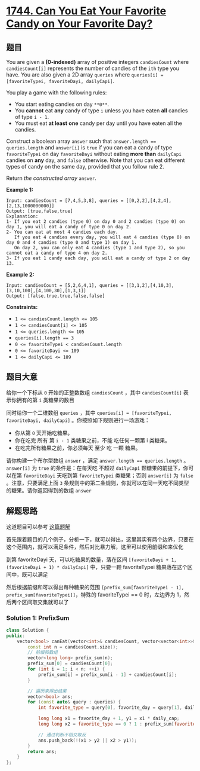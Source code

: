 # [1744. Can You Eat Your Favorite Candy on Your Favorite Day?](https://leetcode.com/problems/can-you-eat-your-favorite-candy-on-your-favorite-day/)

## 题目

You are given a **(0-indexed)** array of positive integers `candiesCount` where `candiesCount[i]` represents the number of candies of the `ith` type you have. You are also given a 2D array `queries` where `queries[i] = [favoriteTypei, favoriteDayi, dailyCapi]`.

You play a game with the following rules:

- You start eating candies on day `**0**`.
- You **cannot** eat **any** candy of type `i` unless you have eaten **all** candies of type `i - 1`.
- You must eat **at least** **one** candy per day until you have eaten all the candies.

Construct a boolean array `answer` such that `answer.length == queries.length` and `answer[i]` is `true` if you can eat a candy of type `favoriteTypei` on day `favoriteDayi` without eating **more than** `dailyCapi` candies on **any** day, and `false` otherwise. Note that you can eat different types of candy on the same day, provided that you follow rule 2.

Return *the constructed array* `answer`.

 

**Example 1:**

```
Input: candiesCount = [7,4,5,3,8], queries = [[0,2,2],[4,2,4],[2,13,1000000000]]
Output: [true,false,true]
Explanation:
1- If you eat 2 candies (type 0) on day 0 and 2 candies (type 0) on day 1, you will eat a candy of type 0 on day 2.
2- You can eat at most 4 candies each day.
   If you eat 4 candies every day, you will eat 4 candies (type 0) on day 0 and 4 candies (type 0 and type 1) on day 1.
   On day 2, you can only eat 4 candies (type 1 and type 2), so you cannot eat a candy of type 4 on day 2.
3- If you eat 1 candy each day, you will eat a candy of type 2 on day 13.
```

**Example 2:**

```
Input: candiesCount = [5,2,6,4,1], queries = [[3,1,2],[4,10,3],[3,10,100],[4,100,30],[1,3,1]]
Output: [false,true,true,false,false]
```

 

**Constraints:**

- `1 <= candiesCount.length <= 105`
- `1 <= candiesCount[i] <= 105`
- `1 <= queries.length <= 105`
- `queries[i].length == 3`
- `0 <= favoriteTypei < candiesCount.length`
- `0 <= favoriteDayi <= 109`
- `1 <= dailyCapi <= 109`

## 题目大意

给你一个下标从 `0`  开始的正整数数组 `candiesCount` ，其中 `candiesCount[i]` 表示你拥有的第 `i` 类糖果的数目

同时给你一个二维数组 `queries` ，其中 `queries[i] = [favoriteTypei, favoriteDayi, dailyCapi]` 。你按照如下规则进行一场游戏：

- 你从第 `0` 天开始吃糖果。
- 你在吃完 所有 第 `i - 1` 类糖果之前，不能 吃任何一颗第 i 类糖果。
- 在吃完所有糖果之前，你必须每天 至少 吃 一颗 糖果。

请你构建一个布尔型数组 `answer` ，满足 `answer.length == queries.length` 。`answer[i]` 为 `true` 的条件是：在每天吃 不超过  `dailyCapi` 颗糖果的前提下，你可以在第 `favoriteDayi` 天吃到第 `favoriteTypei` 类糖果；否则  `answer[i]` 为 `false` 。注意，只要满足上面 `3`  条规则中的第二条规则，你就可以在同一天吃不同类型的糖果。请你返回得到的数组 `answer`

## 解题思路

这道题目可以参考 [这篇题解](https://leetcode.cn/problems/can-you-eat-your-favorite-candy-on-your-favorite-day/solution/ni-neng-zai-ni-zui-xi-huan-de-na-tian-ch-ql68/)

首先跟着题目的几个例子，分析一下，就可以得出，这里其实有两个边界，只要在这个范围内，就可以满足条件，然后对比暴力解，这里可以使用前缀和来优化

到第 favoriteDayi 天，可以吃糖果的数量，落在区间 `[favoriteDayi + 1, (favoriteDayi + 1) * dailyCapi]` 中，只要一颗 favoriteTypei 糖果落在这个区间中，既可以满足

然后根据前缀和可以得出每种糖果的范围 `[prefix_sum[favoriteTypei - 1], prefix_sum[favoriteTypei]]`，特殊的 favoriteTypei == 0 时，左边界为 1，然后两个区间取交集就可以了

### Solution 1: PrefixSum


````c++
class Solution {
public:
    vector<bool> canEat(vector<int>& candiesCount, vector<vector<int>>& queries) {
        const int n = candiesCount.size();
        // 前缀和数组
        vector<long long> prefix_sum(n);
        prefix_sum[0] = candiesCount[0];
        for (int i = 1; i < n; ++i) {
            prefix_sum[i] = prefix_sum[i - 1] + candiesCount[i];
        }

        // 遍历来得出结果
        vector<bool> ans;
        for (const auto& query : queries) {
            int favorite_type = query[0], favorite_day = query[1], daily_cap = query[2];

            long long x1 = favorite_day + 1, y1 = x1 * daily_cap;
            long long x2 = favorite_type == 0 ? 1 : prefix_sum[favorite_type - 1] + 1, y2 = prefix_sum[favorite_type];

            // 通过判断不相交取反
            ans.push_back(!(x1 > y2 || x2 > y1));
        }
        return ans;
    }
};
````



